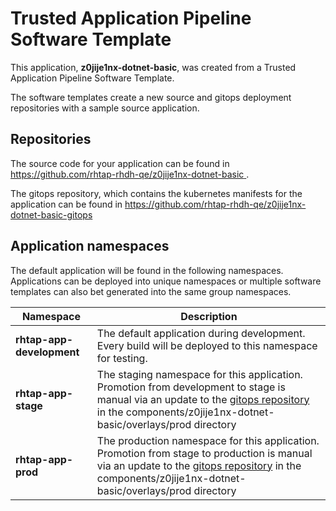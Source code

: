 # Trusted Application Pipeline Software Template

This application, **z0jije1nx-dotnet-basic**, was created from a Trusted Application Pipeline Software Template.

The software templates create a new source and gitops deployment repositories with a sample source application. 

## Repositories

The source code for your application can be found in [https://github.com/rhtap-rhdh-qe/z0jije1nx-dotnet-basic ](https://github.com/rhtap-rhdh-qe/z0jije1nx-dotnet-basic ).
 
The gitops repository, which contains the kubernetes manifests for the application can be found in 
[https://github.com/rhtap-rhdh-qe/z0jije1nx-dotnet-basic-gitops ](https://github.com/rhtap-rhdh-qe/z0jije1nx-dotnet-basic-gitops ) 

## Application namespaces 

The default application will be found in the following namespaces. Applications can be deployed into unique namespaces or multiple software templates can also bet generated into the same group namespaces.  

|  Namespace   |  Description   |  
| -------- | -------- |   
| **rhtap-app-development** | The default application during development. Every build will be deployed to this namespace for testing. | 
| **rhtap-app-stage** | The staging namespace for this application. Promotion from development to stage is manual via an update to the [gitops repository](https://github.com/rhtap-rhdh-qe/z0jije1nx-dotnet-basic-gitops ) in the components/z0jije1nx-dotnet-basic/overlays/prod directory |  
| **rhtap-app-prod** | The production namespace for this application. Promotion from stage to production is manual via an update to the [gitops repository](https://github.com/rhtap-rhdh-qe/z0jije1nx-dotnet-basic-gitops ) in the components/z0jije1nx-dotnet-basic/overlays/prod directory | 